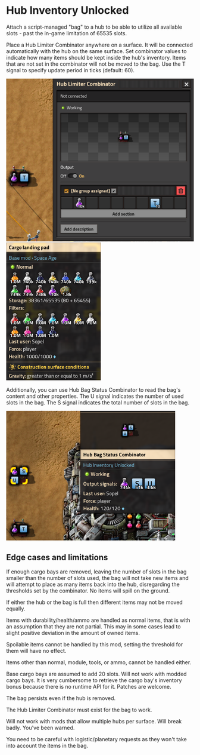 # Hub Inventory Unlocked

Attach a script-managed "bag" to a hub to be able to utilize all available slots - past the in-game limitation of 65535 slots.

Place a Hub Limiter Combinator anywhere on a surface. It will be connected automatically with the hub on the same surface. Set combinator values to indicate how many items should be kept inside the hub's inventory. Items that are not set in the combinator will not be moved to the bag. Use the T signal to specify update period in ticks (default: 60).

![](images/hub_limited_combinator.png)
![](images/hub.png)

Additionally, you can use Hub Bag Status Combinator to read the bag's content and other properties. The U signal indicates the number of used slots in the bag. The S signal indicates the total number of slots in the bag.

![](images/bag_status_combinator.png)

## Edge cases and limitations

If enough cargo bays are removed, leaving the number of slots in the bag smaller than the number of slots used, the bag will not take new items and will attempt to place as many items back into the hub, disregarding the thresholds set by the combinator. No items will spill on the ground.

If either the hub or the bag is full then different items may not be moved equally.

Items with durability/health/ammo are handled as normal items, that is with an assumption that they are not partial. This may in some cases lead to slight positive deviation in the amount of owned items.

Spoilable items cannot be handled by this mod, setting the threshold for them will have no effect.

Items other than normal, module, tools, or ammo, cannot be handled either.

Base cargo bays are assumed to add 20 slots. Will not work with modded cargo bays. It is very cumbersome to retrieve the cargo bay's inventory bonus because there is no runtime API for it. Patches are welcome.

The bag persists even if the hub is removed.

The Hub Limiter Combinator must exist for the bag to work.

Will not work with mods that allow multiple hubs per surface. Will break badly. You've been warned.

You need to be careful with logistic/planetary requests as they won't take into account the items in the bag.